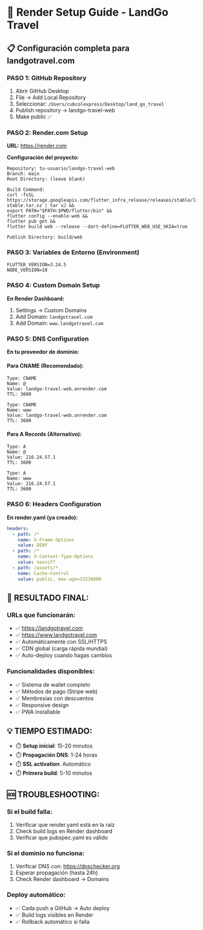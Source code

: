 # 🚀 Render Setup Guide - LandGo Travel

## 📋 Configuración completa para landgotravel.com

### PASO 1: GitHub Repository
1. Abrir GitHub Desktop
2. File → Add Local Repository
3. Seleccionar: `/Users/cubcolexpress/Desktop/land_go_travel`
4. Publish repository → landgo-travel-web
5. Make public ✅

### PASO 2: Render.com Setup
**URL:** https://render.com

**Configuración del proyecto:**
```
Repository: tu-usuario/landgo-travel-web
Branch: main
Root Directory: (leave blank)

Build Command:
curl -fsSL https://storage.googleapis.com/flutter_infra_release/releases/stable/linux/flutter_linux_3.24.5-stable.tar.xz | tar xJ && 
export PATH="$PATH:$PWD/flutter/bin" && 
flutter config --enable-web && 
flutter pub get && 
flutter build web --release --dart-define=FLUTTER_WEB_USE_SKIA=true

Publish Directory: build/web
```

### PASO 3: Variables de Entorno (Environment)
```
FLUTTER_VERSION=3.24.5
NODE_VERSION=18
```

### PASO 4: Custom Domain Setup
**En Render Dashboard:**
1. Settings → Custom Domains
2. Add Domain: `landgotravel.com`
3. Add Domain: `www.landgotravel.com`

### PASO 5: DNS Configuration
**En tu proveedor de dominio:**

#### Para CNAME (Recomendado):
```
Type: CNAME
Name: @
Value: landgo-travel-web.onrender.com
TTL: 3600

Type: CNAME  
Name: www
Value: landgo-travel-web.onrender.com
TTL: 3600
```

#### Para A Records (Alternativo):
```
Type: A
Name: @  
Value: 216.24.57.1
TTL: 3600

Type: A
Name: www
Value: 216.24.57.1  
TTL: 3600
```

### PASO 6: Headers Configuration
**En render.yaml (ya creado):**
```yaml
headers:
  - path: /*
    name: X-Frame-Options
    value: DENY
  - path: /*
    name: X-Content-Type-Options
    value: nosniff
  - path: /assets/*
    name: Cache-Control
    value: public, max-age=31536000
```

## 🎯 RESULTADO FINAL:

### URLs que funcionarán:
- ✅ https://landgotravel.com
- ✅ https://www.landgotravel.com
- ✅ Automáticamente con SSL/HTTPS
- ✅ CDN global (carga rápida mundial)
- ✅ Auto-deploy cuando hagas cambios

### Funcionalidades disponibles:
- ✅ Sistema de wallet completo
- ✅ Métodos de pago (Stripe web)
- ✅ Membresías con descuentos
- ✅ Responsive design
- ✅ PWA installable

## 💡 TIEMPO ESTIMADO:
- ⏱️ **Setup inicial**: 15-20 minutos
- ⏱️ **Propagación DNS**: 1-24 horas
- ⏱️ **SSL activation**: Automático
- ⏱️ **Primera build**: 5-10 minutos

## 🆘 TROUBLESHOOTING:

### Si el build falla:
1. Verificar que render.yaml está en la raíz
2. Check build logs en Render dashboard
3. Verificar que pubspec.yaml es válido

### Si el dominio no funciona:
1. Verificar DNS con: https://dnschecker.org
2. Esperar propagación (hasta 24h)
3. Check Render dashboard → Domains

### Deploy automático:
- ✅ Cada push a GitHub → Auto deploy
- ✅ Build logs visibles en Render
- ✅ Rollback automático si falla
